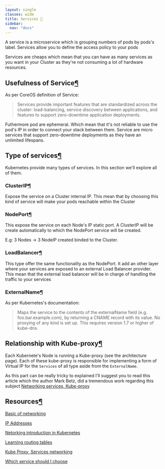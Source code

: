 ```yaml
---
layout: single
classes: wide
title: Services 🔑
sidebar:
  nav: "docs"
---
```


A service is a microservice which is grouping numbers of pods by pods's label. Services allow you to define the access policy to your pods

Services are cheaps which mean that you can have as many services as you want in your Cluster as they're not consuming a lot of hardware resources.

## Usefulness of Service[¶](#usefulness-of-service)

As per CoreOS definition of Service:

> Services provide important features that are standardized across the cluster: load-balancing, service discovery between applications, and features to support zero-downtime application deployments.

Futhermore pod are ephemeral. Which mean that it's not reliable to use the pod's IP in order to connect your stack between them. Service are micro services that support zero-downtime deployments as they have an unlimited lifespans.

## Type of services[¶](#type-of-services)

Kubernetes provide many types of services. In this section we'll explore all of them.

### ClusterIP[¶](#cluserip)

Expose the service on a Cluster internal IP. This mean that by choosing this kind of service will make your pods reachable within the Cluster

### NodePort[¶](#nodeport)

This expose the service on each Node's IP static port. A ClusterIP will be create automatically to which the NodePort service will be created.

E.g: 3 Nodes -> 3 NodeIP created binded to the Cluster.

### LoadBalancer[¶](#loadbalancer)

This type offer the same functionality as the NodePort. It add an other layer where your services are exposed to an external Load Balancer provider. This mean that the external load balancer will be in charge of handling the traffic to your services 

### ExternalName[¶](#externalname)

As per Kubernetes's documentation: 

> Maps the service to the contents of the externalName field (e.g. foo.bar.example.com), by returning a CNAME record with its value. No proxying of any kind is set up. This requires version 1.7 or higher of kube-dns.

## Relationship with Kube-proxy[¶](#relationship-with-kube-proxy)

Each Kubernete's Node is running a Kube-proxy (see the architecture page). Each of these kube-proxy is responsible for implementing a form of Virtual IP for the ```Services``` of all type aside from the ```ExternalName```.

As this part can be really tricky to explained I'll suggest you to read this article which the author Mark Betz, did a tremendous work regarding this subject [Networking services, Kube-proxy](https://medium.com/google-cloud/understanding-kubernetes-networking-services-f0cb48e4cc82)

## Resources[¶](#resources)

[Basic of networking](https://www.digitalocean.com/community/tutorials/an-introduction-to-networking-terminology-interfaces-and-protocols)

[IP Addresses](https://www.digitalocean.com/community/tutorials/understanding-ip-addresses-subnets-and-cidr-notation-for-networking)

[Netorking introduction in Kubernetes](https://medium.com/google-cloud/understanding-kubernetes-networking-pods-7117dd28727)

[Learning routing tables](https://www.youtube.com/watch?v=g8eP4fhrx3I)

[Kube Proxy, Services networking](https://medium.com/google-cloud/understanding-kubernetes-networking-services-f0cb48e4cc82)

[Which service should I choose](https://medium.com/google-cloud/kubernetes-nodeport-vs-loadbalancer-vs-ingress-when-should-i-use-what-922f010849e0)